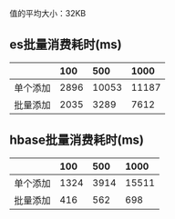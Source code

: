 
值的平均大小：32KB

## es批量消费耗时(ms)

|     | 100 | 500 | 1000 |
| :---- | :---- | :---- | :---- |
| 单个添加  | 2896 | 10053 |  11187 |
| 批量添加  | 2035 |  3289 |  7612 |


## hbase批量消费耗时(ms)

|     | 100 | 500 | 1000 |
| :---- | :---- | :---- | :---- |
| 单个添加  | 1324 | 3914 |  15511 |
| 批量添加  | 416 |  562 |  698 |